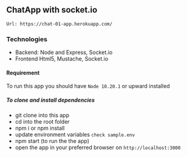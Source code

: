 ## ChatApp with socket.io
 `Url: https://chat-01-app.herokuapp.com/`
### Technologies
- Backend: Node and Express, Socket.io
- Frontend Html5, Mustache, Socket.io

#### Requirement 
 To run this app you should have `Node 10.20.1` or upward installed

##### To clone and install dependencies
* git clone into this app
* cd into the root folder
* npm i or npm install
* update environment variables `check sample.env`
* npm start (to run the the app)
* open the app in your preferred browser on `http://localhost:3000`